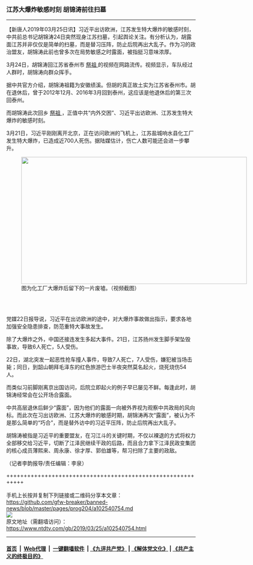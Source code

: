### 江苏大爆炸敏感时刻 胡锦涛前往扫墓
------------------------

<div class="post_content" itemprop="articleBody">
 <p>
  【新唐人2019年03月25日讯】习近平出访欧洲，江苏发生特大爆炸的敏感时刻，中共前总书记胡锦涛24日突然现身江苏扫墓，引起舆论关注。有分析认为，胡露面江苏并非仅仅是简单的扫墓，而是替习压阵，防止后院再出大乱子。作为习的政治盟友，胡锦涛此前也曾多次在局势敏感之时露面，被指挺习意味浓厚。
 </p>
 <p>
  3月24日，胡锦涛回江苏省泰州市
  <a href="https://www.ntdtv.com/gb/祭祖.htm">
   祭祖
  </a>
  的视频在网路流传。视频显示，车队经过人群时，胡锦涛向群众挥手。
 </p>
 <p>
  据中共官方介绍，胡锦涛祖籍为安徽绩溪。但胡的真正故土实为江苏省泰州市。胡在退休后，曾于2012年12月、2016年3月回到泰州，这应该是他退休后的第三次回泰州。
 </p>
 <p>
  而胡锦涛此次回乡
  <a href="https://www.ntdtv.com/gb/祭祖.htm">
   祭祖
  </a>
  ，正值中共“内外交困”、习近平出访欧洲、江苏发生特大爆炸的敏感时刻。
 </p>
 <p>
  3月21日，习近平刚刚离开北京，正在访问欧洲的飞机上，江苏盐城响水县化工厂发生特大爆炸，已造成近700人死伤。据陆媒估计，伤亡人数可能还会进一步攀升。
 </p>
 <figure class="wp-caption alignnone" id="attachment_102540410" style="width: 600px">
  <a href="https://www.ntdtv.com/assets/uploads/2019/03/3b3c9af26d903e79905772e2ff994cc4.jpg">
   <img alt="" class="size-medium wp-image-102540410" height="338" src="https://www.ntdtv.com/assets/uploads/2019/03/3b3c9af26d903e79905772e2ff994cc4-600x338.jpg" width="600"/>
  </a>
  <br/><figcaption class="wp-caption-text">
   图为化工厂大爆炸后留下的一片废墟。（视频截图）
  </figcaption><br/>
 </figure><br/>
 <p>
  党媒22日报导说，习近平在出访欧洲的途中，对大爆炸事故做出指示，要求各地加强安全隐患排查，防范重特大事故发生。
 </p>
 <p>
  除了大爆炸之外，中国还接连发生多起大事件。21日，江苏扬州发生脚手架坠毁事故，导致6人死亡，5人受伤。
 </p>
 <p>
  22日，湖北突发一起恶性抢车撞人事件，导致7人死亡，7人受伤，嫌犯被当场击毙；同日，到韶山朝拜毛泽东的红色旅游巴士半夜突然莫名起火，烧死烧伤54人。
 </p>
 <p>
  而类似习前脚刚离京出国访问，后院立即起火的例子早已屡见不鲜。每逢此时，胡锦涛经常会在公开场合露面。
 </p>
 <p>
  中共高层退休后鲜少“露面”，因为他们的露面一向被外界视为观察中共政局的风向标。而此次在习出访欧洲、江苏大爆炸的敏感时期，胡锦涛再次“露面”，被认为不是那么简单的“巧合”，而是替外访中的习近平压阵，防止后院再出大乱子。
 </p>
 <p>
  胡锦涛被指是习近平的重要盟友，在习江斗的关键时期，不仅以裸退的方式将权力全部移交给习近平，切断了江泽民继续干政的后路，而且合力拿下江泽民政变集团的核心成员薄熙来、周永康、徐才厚、郭伯雄等，帮习扫除了主要的政敌。
 </p>
 <p>
  （记者李韵报导/责任编辑：李泉）
 </p>
 <div class="single_ad">
 </div>
</div>

+++++++++++++++++++++++++++++++++++++++++++++++++++++++++++<br/><br/>
手机上长按并复制下列链接或二维码分享本文章：<br/>
https://github.com/gfw-breaker/banned-news/blob/master/pages/prog204/a102540754.md <br/>
<a href='https://github.com/gfw-breaker/banned-news/blob/master/pages/prog204/a102540754.md'><img src='https://github.com/gfw-breaker/banned-news/blob/master/pages/prog204/a102540754.md.png'/></a> <br/>
原文地址（需翻墙访问）：https://www.ntdtv.com/gb/2019/03/25/a102540754.html


------------------------
#### [首页](https://github.com/gfw-breaker/banned-news/blob/master/README.md) &nbsp;|&nbsp; [Web代理](https://github.com/labour-camp/helloworld) &nbsp;|&nbsp; [一键翻墙软件](https://github.com/gfw-breaker/nogfw/blob/master/README.md) &nbsp;| [《九评共产党》](https://github.com/gfw-breaker/9ping.md/blob/master/README.md#九评之一评共产党是什么) | [《解体党文化》](https://github.com/gfw-breaker/jtdwh.md/blob/master/README.md) | [《共产主义的终极目的》](https://github.com/gfw-breaker/gczydzjmd.md/blob/master/README.md)

